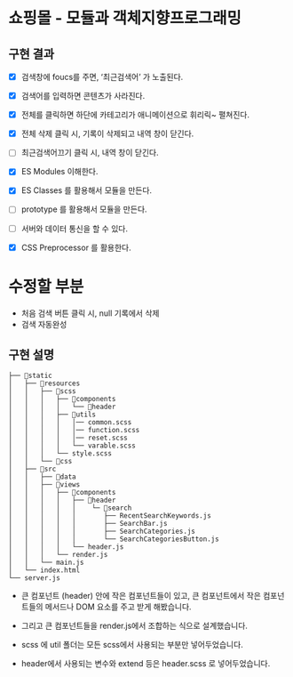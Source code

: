 # 쇼핑몰 - 모듈과 객체지향프로그래밍

## 구현 결과

- [x] 검색창에 foucs를 주면, ‘최근검색어’ 가 노출된다.
- [x] 검색어를 입력하면 콘텐츠가 사라진다.
- [x] 전체를 클릭하면 하단에 카테고리가 애니메이션으로 휘리릭~ 펼쳐진다.
- [x] 전체 삭제 클릭 시, 기록이 삭제되고 내역 창이 닫긴다.
- [ ] 최근검색어끄기 클릭 시, 내역 창이 닫긴다.

- [x] ES Modules 이해한다.
- [x] ES Classes 를 활용해서 모듈을 만든다.
- [ ] prototype 를 활용해서 모듈을 만든다.
- [ ] 서버와 데이터 통신을 할 수 있다.
- [x] CSS Preprocessor 를 활용한다.

# 수정할 부분

- 처음 검색 버튼 클릭 시, null 기록에서 삭제
- 검색 자동완성

## 구현 설명

```
├── 📁static
│   ├── 📁resources
│   │   ├── 📁scss
│   │   │   ├── 📁components
│   │   │   │   └── 📁header
│   │   │   ├── 📁utils
│   │   │   │   │── common.scss
│   │   │   │   │── function.scss
│   │   │   │   │── reset.scss
│   │   │   │   └── varable.scss
│   │   │   └── style.scss
│   │   └── 📁css
│   ├── 📁src
│   │   ├── 📁data
│   │   ├── 📁views
│   │   │   ├── 📁components
│   │   │   │   ├── 📁header
│   │   │   │   │    └─ 📁search
│   │   │   │   │       ├── RecentSearchKeywords.js
│   │   │   │   │       ├── SearchBar.js
│   │   │   │   │       ├── SearchCategories.js
│   │   │   │   │       └── SearchCategoriesButton.js
│   │   │   │   └── header.js
│   │   │   └── render.js
│   │   └── main.js
│   └── index.html
└── server.js
```

- 큰 컴포넌트 (header) 안에 작은 컴포넌트들이 있고, 큰 컴포넌트에서 작은 컴포넌트들의 메서드나 DOM 요소를 주고 받게 해봤습니다.
- 그리고 큰 컴포넌트들을 render.js에서 조합하는 식으로 설계했습니다.

- scss 에 util 폴더는 모든 scss에서 사용되는 부분만 넣어두었습니다.
- header에서 사용되는 변수와 extend 등은 header.scss 로 넣어두었습니다.
